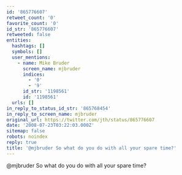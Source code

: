 ```yaml
---
id: '865776607'
retweet_count: '0'
favorite_count: '0'
id_str: '865776607'
retweeted: false
entities:
  hashtags: []
  symbols: []
  user_mentions:
    - name: Mike Bruder
      screen_name: mjbruder
      indices:
        - '0'
        - '9'
      id_str: '1198561'
      id: '1198561'
  urls: []
in_reply_to_status_id_str: '865768454'
in_reply_to_screen_name: mjbruder
original_url: https://twitter.com/jth/status/865776607
date: '2008-07-23T03:22:03.000Z'
sitemap: false
robots: noindex
reply: true
title: '@mjbruder So what do you do with all your spare time?'
---
```


@mjbruder So what do you do with all your spare time?